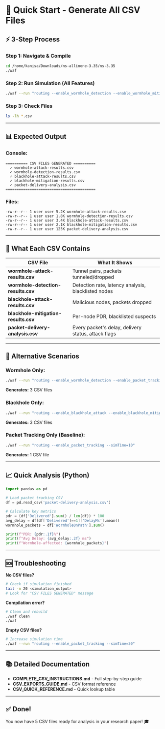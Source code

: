 # 🚀 Quick Start - Generate All CSV Files

## ⚡ 3-Step Process

### Step 1: Navigate & Compile
```bash
cd /home/kanisa/Downloads/ns-allinone-3.35/ns-3.35
./waf
```

### Step 2: Run Simulation (All Features)
```bash
./waf --run "routing --enable_wormhole_detection --enable_wormhole_mitigation --enable_blackhole_attack --enable_blackhole_mitigation --enable_packet_tracking --simTime=10"
```

### Step 3: Check Files
```bash
ls -lh *.csv
```

---

## 📊 Expected Output

### Console:
```
========== CSV FILES GENERATED ==========
  ✓ wormhole-attack-results.csv
  ✓ wormhole-detection-results.csv
  ✓ blackhole-attack-results.csv
  ✓ blackhole-mitigation-results.csv
  ✓ packet-delivery-analysis.csv
=========================================
```

### Files:
```
-rw-r--r-- 1 user user 5.2K wormhole-attack-results.csv
-rw-r--r-- 1 user user 1.8K wormhole-detection-results.csv
-rw-r--r-- 1 user user 3.4K blackhole-attack-results.csv
-rw-r--r-- 1 user user 2.1K blackhole-mitigation-results.csv
-rw-r--r-- 1 user user 125K packet-delivery-analysis.csv
```

---

## 🎯 What Each CSV Contains

| CSV File | What It Shows |
|----------|---------------|
| **wormhole-attack-results.csv** | Tunnel pairs, packets tunneled/dropped |
| **wormhole-detection-results.csv** | Detection rate, latency analysis, blacklisted nodes |
| **blackhole-attack-results.csv** | Malicious nodes, packets dropped |
| **blackhole-mitigation-results.csv** | Per-node PDR, blacklisted suspects |
| **packet-delivery-analysis.csv** | Every packet's delay, delivery status, attack flags |

---

## 🔧 Alternative Scenarios

### Wormhole Only:
```bash
./waf --run "routing --enable_wormhole_detection --enable_packet_tracking --simTime=10"
```
**Generates:** 3 CSV files

### Blackhole Only:
```bash
./waf --run "routing --enable_blackhole_attack --enable_blackhole_mitigation --enable_packet_tracking --simTime=10"
```
**Generates:** 3 CSV files

### Packet Tracking Only (Baseline):
```bash
./waf --run "routing --enable_packet_tracking --simTime=10"
```
**Generates:** 1 CSV file

---

## 📈 Quick Analysis (Python)

```python
import pandas as pd

# Load packet tracking CSV
df = pd.read_csv('packet-delivery-analysis.csv')

# Calculate key metrics
pdr = (df['Delivered'].sum() / len(df)) * 100
avg_delay = df[df['Delivered']==1]['DelayMs'].mean()
wormhole_packets = df['WormholeOnPath'].sum()

print(f"PDR: {pdr:.1f}%")
print(f"Avg Delay: {avg_delay:.2f} ms")
print(f"Wormhole-affected: {wormhole_packets}")
```

---

## 🆘 Troubleshooting

**No CSV files?**
```bash
# Check if simulation finished
tail -n 20 <simulation_output>
# Look for "CSV FILES GENERATED" message
```

**Compilation error?**
```bash
# Clean and rebuild
./waf clean
./waf
```

**Empty CSV files?**
```bash
# Increase simulation time
./waf --run "routing --enable_packet_tracking --simTime=30"
```

---

## 📚 Detailed Documentation

- **COMPLETE_CSV_INSTRUCTIONS.md** - Full step-by-step guide
- **CSV_EXPORTS_GUIDE.md** - CSV format reference
- **CSV_QUICK_REFERENCE.md** - Quick lookup table

---

## ✅ Done!

You now have 5 CSV files ready for analysis in your research paper! 🎓
